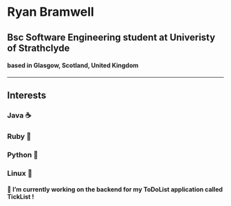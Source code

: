 # Ryan Bramwell
## Bsc Software Engineering student at Univeristy of Strathclyde 
#### based in Glasgow, Scotland, United Kingdom 
---

## Interests 
### Java  ☕
### Ruby  🔻
### Python 🐍
### Linux 🐧

#### 🔭 I’m currently working on the backend for my ToDoList application called TickList !


<!--
**RY4N247/RY4N247** is a ✨ _special_ ✨ repository because its `README.md` (this file) appears on your GitHub profile.

Here are some ideas to get you started:

- 🔭 I’m currently working on ...
- 🌱 I’m currently learning ...
- 👯 I’m looking to collaborate on ...
- 🤔 I’m looking for help with ...
- 💬 Ask me about ...
- 📫 How to reach me: ...
- 😄 Pronouns: ...
- ⚡ Fun fact: ...
-->
